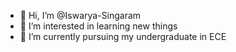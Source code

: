 - 👋 Hi, I’m @Iswarya-Singaram
- 👀 I’m interested in learning new things
- 🌱 I’m currently pursuing my undergraduate in ECE

  

<!---
Iswarya-Singaram/Iswarya-Singaram is a ✨ special ✨ repository because its `README.md` (this file) appears on your GitHub profile.
You can click the Preview link to take a look at your changes.
--->
